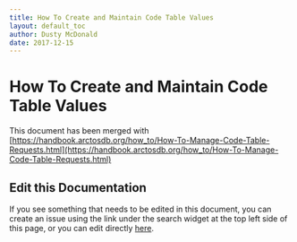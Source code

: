 ```yaml
---
title: How To Create and Maintain Code Table Values
layout: default_toc
author: Dusty McDonald
date: 2017-12-15
---
```


 
# How To Create and Maintain Code Table Values

This document has been merged with [https://handbook.arctosdb.org/how_to/How-To-Manage-Code-Table-Requests.html](https://handbook.arctosdb.org/how_to/How-To-Manage-Code-Table-Requests.html)

## Edit this Documentation

If you see something that needs to be edited in this document, you can create an issue using the link under the search widget at the top left side of this page, or you can edit directly <a href="https://github.com/ArctosDB/documentation-wiki/edit/gh-pages/_how_to/How-to-Use-Code-Tables.markdown" target="_blank">here</a>.
